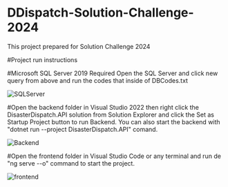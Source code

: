 # DDispatch-Solution-Challenge-2024
This project prepared for Solution Challenge 2024

#Project run instructions

#Microsoft SQL Server 2019 Required
Open the SQL Server and click new query from above and run the codes that inside of DBCodes.txt

![SQLServer](https://github.com/EmirhanHasirci/DDispatch-Solution-Challenge-2024/assets/161166476/290b2aff-8ea1-4205-b0f1-35d864b1b330)

#Open the backend folder in Visual Studio 2022 then right click the DisasterDispatch.API solution from Solution Explorer and click the Set as Startup Project button to run Backend.
You can also start the backend with "dotnet run --project DisasterDispatch.API" comand.

![Backend](https://github.com/EmirhanHasirci/DDispatch-Solution-Challenge-2024/assets/161166476/7243cb4e-8f20-4654-9fca-a6eb82da522a)

#Open the frontend folder in Visual Studio Code or any terminal and run de "ng serve --o" command to start the project.

![frontend](https://github.com/EmirhanHasirci/DDispatch-Solution-Challenge-2024/assets/161166476/d1927716-65d4-4eb4-890a-a3810335d27e)


